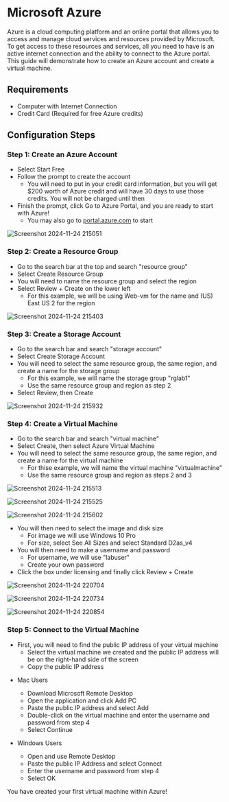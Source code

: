 <p align="center">
     

</p>

<h1>Microsoft Azure</h1>
Azure is a cloud computing platform and an online portal that allows you to access and manage cloud services and resources provided by Microsoft. To get access to these resources and services, all you need to have is an active internet connection and the ability to connect to the Azure portal. This guide will demonstrate how to create an Azure account and create a virtual machine.

<h2>Requirements</h2>

- Computer with Internet Connection
- Credit Card (Required for free Azure credits)

<h2>Configuration Steps</h2>


<h3>Step 1: Create an Azure Account</h3>

- Select Start Free
- Follow the prompt to create the account 
     - You will need to put in your credit card information, but you will get $200 worth of Azure credit and will have 30 days to use those credits. You will not be charged until then
- Finish the prompt, click Go to Azure Portal, and you are ready to start with Azure!
     - You may also go to [portal.azure.com](https://www.portal.azure.com) to start

![Screenshot 2024-11-24 215051](https://github.com/user-attachments/assets/52ee6570-12bb-4f6a-b673-d5a45c27e7b5)




<h3>Step 2: Create a Resource Group</h3>

- Go to the search bar at the top and search "resource group"
- Select Create Resource Group
- You will need to name the resource group and select the region 
- Select Review + Create on the lower left
    - For this example, we will be using Web-vm for the name and (US) East US 2 for the region

![Screenshot 2024-11-24 215403](https://github.com/user-attachments/assets/0ac74596-7169-4c07-b20c-4eb1596062dd)




<h3>Step 3: Create a Storage Account</h3>

- Go to the search bar and search "storage account"
- Select Create Storage Account
- You will need to select the same resource group, the same region, and create a name for the storage group
    - For this example, we will name the storage group "rglab1"
    - Use the same resource group and region as step 2
- Select Review, then Create



![Screenshot 2024-11-24 215932](https://github.com/user-attachments/assets/b880adb5-0550-4f7c-a3fb-e2198a9fff01)



<h3>Step 4: Create a Virtual Machine</h3>
     
- Go to the search bar and search "virtual machine"
- Select Create, then select Azure Virtual Machine
- You will need to select the same resource group, the same region, and create a name for the virtual machine
    - For thise example, we will name the virtual machine "virtualmachine"
    - Use the same resource group and region as steps 2 and 3

![Screenshot 2024-11-24 215513](https://github.com/user-attachments/assets/ee0a9a8c-ba5b-48cf-9a1b-c451e856a9ec)

![Screenshot 2024-11-24 215525](https://github.com/user-attachments/assets/612bc7dd-b922-457b-a7d7-328550a2b6df)


![Screenshot 2024-11-24 215602](https://github.com/user-attachments/assets/41ab1e7e-01a5-4b3e-b949-16050448f1a9)



* You will then need to select the image and disk size
    - For image we will use Windows 10 Pro
    - For size, select See All Sizes and select Standard D2as_v4
* You will then need to make a username and password
    - For username, we will use "labuser"
    - Create your own password
* Click the box under licensing and finally click Review + Create 

![Screenshot 2024-11-24 220704](https://github.com/user-attachments/assets/769ca32c-744e-42f5-8790-f619c597e2f9)

![Screenshot 2024-11-24 220734](https://github.com/user-attachments/assets/32a508d6-391a-4132-b941-92280303c5c4)


![Screenshot 2024-11-24 220854](https://github.com/user-attachments/assets/21a6e24e-6781-4fd9-a151-d66d9c975e62)






 
     

<h3>Step 5: Connect to the Virtual Machine</h3>

- First, you will need to find the public IP address of your virtual machine
   - Select the virtual machine we created and the public IP address will be on the right-hand side of the screen
   - Copy the public IP address




* Mac Users 
   - Download Microsoft Remote Desktop
   - Open the application and click Add PC
   - Paste the public IP address and select Add
   - Double-click on the virtual machine and enter the username and password from step 4
   - Select Continue
   
* Windows Users
     - Open and use Remote Desktop
     - Paste the public IP Address and select Connect
     - Enter the username and password from step 4
     - Select OK







You have created your first virtual machine within Azure!




